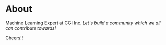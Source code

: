 # About

Machine Learning Expert at CGI Inc.
_Let's build a community which we all can contribute towards!_


Cheers!!
